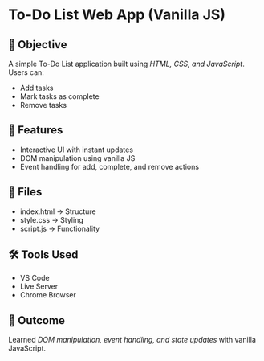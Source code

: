 # To-Do List Web App (Vanilla JS)

## 📌 Objective
A simple To-Do List application built using *HTML, CSS, and JavaScript*.  
Users can:
- Add tasks
- Mark tasks as complete
- Remove tasks

## 🚀 Features
- Interactive UI with instant updates
- DOM manipulation using vanilla JS
- Event handling for add, complete, and remove actions

## 📂 Files
- index.html → Structure
- style.css → Styling
- script.js → Functionality

## 🛠 Tools Used
- VS Code
- Live Server
- Chrome Browser

## 🎯 Outcome
Learned *DOM manipulation, event handling, and state updates* with vanilla JavaScript.